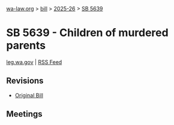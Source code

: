 [wa-law.org](/) > [bill](/bill/) > [2025-26](/bill/2025-26/) > [SB 5639](/bill/2025-26/sb/5639/)

# SB 5639 - Children of murdered parents
[leg.wa.gov](https://app.leg.wa.gov/billsummary?BillNumber=5639&Year=2025&Initiative=false) | [RSS Feed](./rss.xml)

## Revisions
* [Original Bill](1/)

## Meetings